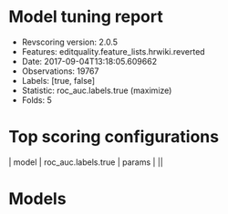 # Model tuning report
- Revscoring version: 2.0.5
- Features: editquality.feature_lists.hrwiki.reverted
- Date: 2017-09-04T13:18:05.609662
- Observations: 19767
- Labels: [true, false]
- Statistic: roc_auc.labels.true (maximize)
- Folds: 5

# Top scoring configurations
| model   | roc_auc.labels.true   | params   |
||

# Models
